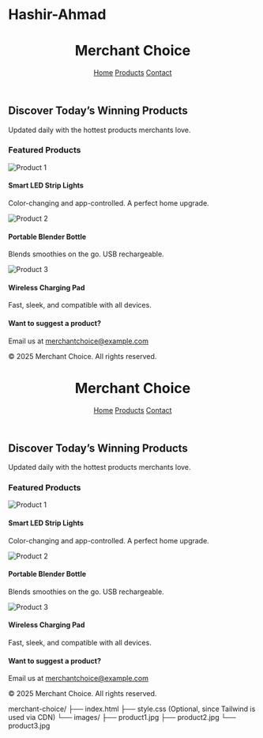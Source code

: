 # Hashir-Ahmad
<!DOCTYPE html>
<html lang="en">
<head>
  <meta charset="UTF-8" />
  <meta name="viewport" content="width=device-width, initial-scale=1.0" />
  <title>Merchant Choice - Daily Winning Products</title>
  <meta name="description" content="Discover top-selling daily winning products handpicked by Merchant Choice.">
  <link href="https://cdn.jsdelivr.net/npm/tailwindcss@2.2.19/dist/tailwind.min.css" rel="stylesheet">
</head>
<body class="bg-gray-100 text-gray-800">

  <!-- Header -->
  <header class="bg-white shadow-md p-4">
    <div class="max-w-6xl mx-auto flex justify-between items-center">
      <h1 class="text-2xl font-bold text-blue-600">Merchant Choice</h1>
      <nav class="space-x-4">
        <a href="#" class="text-gray-700 hover:text-blue-600">Home</a>
        <a href="#products" class="text-gray-700 hover:text-blue-600">Products</a>
        <a href="#contact" class="text-gray-700 hover:text-blue-600">Contact</a>
      </nav>
    </div>
  </header>

  <!-- Hero Section -->
  <section class="bg-blue-50 py-12 text-center">
    <h2 class="text-4xl font-bold mb-4">Discover Today’s Winning Products</h2>
    <p class="text-lg">Updated daily with the hottest products merchants love.</p>
  </section>

  <!-- Products Section -->
  <section id="products" class="max-w-6xl mx-auto py-12 px-4">
    <h3 class="text-2xl font-semibold mb-6">Featured Products</h3>
    <div class="grid md:grid-cols-3 gap-8">
      <!-- Product 1 -->
      <div class="bg-white rounded-xl shadow-md overflow-hidden">
        <img src="images/product1.jpg" alt="Product 1" class="w-full h-48 object-cover">
        <div class="p-4">
          <h4 class="text-lg font-bold">Smart LED Strip Lights</h4>
          <p class="text-sm text-gray-600">Color-changing and app-controlled. A perfect home upgrade.</p>
        </div>
      </div>
      <!-- Product 2 -->
      <div class="bg-white rounded-xl shadow-md overflow-hidden">
        <img src="images/product2.jpg" alt="Product 2" class="w-full h-48 object-cover">
        <div class="p-4">
          <h4 class="text-lg font-bold">Portable Blender Bottle</h4>
          <p class="text-sm text-gray-600">Blends smoothies on the go. USB rechargeable.</p>
        </div>
      </div>
      <!-- Product 3 -->
      <div class="bg-white rounded-xl shadow-md overflow-hidden">
        <img src="images/product3.jpg" alt="Product 3" class="w-full h-48 object-cover">
        <div class="p-4">
          <h4 class="text-lg font-bold">Wireless Charging Pad</h4>
          <p class="text-sm text-gray-600">Fast, sleek, and compatible with all devices.</p>
        </div>
      </div>
    </div>
  </section>

  <!-- Contact -->
  <section id="contact" class="bg-white py-8 text-center">
    <h4 class="text-xl font-bold mb-2">Want to suggest a product?</h4>
    <p>Email us at <a href="mailto:merchantchoice@example.com" class="text-blue-600 underline">merchantchoice@example.com</a></p>
  </section>

  <!-- Footer -->
  <footer class="bg-gray-800 text-white py-4 text-center">
    <p>&copy; 2025 Merchant Choice. All rights reserved.</p>
  </footer>

</body>
</html><!DOCTYPE html>
<html lang="en">
<head>
  <meta charset="UTF-8" />
  <meta name="viewport" content="width=device-width, initial-scale=1.0" />
  <title>Merchant Choice - Daily Winning Products</title>
  <meta name="description" content="Discover top-selling daily winning products handpicked by Merchant Choice.">
  <link href="https://cdn.jsdelivr.net/npm/tailwindcss@2.2.19/dist/tailwind.min.css" rel="stylesheet">
</head>
<body class="bg-gray-100 text-gray-800">

  <!-- Header -->
  <header class="bg-white shadow-md p-4">
    <div class="max-w-6xl mx-auto flex justify-between items-center">
      <h1 class="text-2xl font-bold text-blue-600">Merchant Choice</h1>
      <nav class="space-x-4">
        <a href="#" class="text-gray-700 hover:text-blue-600">Home</a>
        <a href="#products" class="text-gray-700 hover:text-blue-600">Products</a>
        <a href="#contact" class="text-gray-700 hover:text-blue-600">Contact</a>
      </nav>
    </div>
  </header>

  <!-- Hero Section -->
  <section class="bg-blue-50 py-12 text-center">
    <h2 class="text-4xl font-bold mb-4">Discover Today’s Winning Products</h2>
    <p class="text-lg">Updated daily with the hottest products merchants love.</p>
  </section>

  <!-- Products Section -->
  <section id="products" class="max-w-6xl mx-auto py-12 px-4">
    <h3 class="text-2xl font-semibold mb-6">Featured Products</h3>
    <div class="grid md:grid-cols-3 gap-8">
      <!-- Product 1 -->
      <div class="bg-white rounded-xl shadow-md overflow-hidden">
        <img src="images/product1.jpg" alt="Product 1" class="w-full h-48 object-cover">
        <div class="p-4">
          <h4 class="text-lg font-bold">Smart LED Strip Lights</h4>
          <p class="text-sm text-gray-600">Color-changing and app-controlled. A perfect home upgrade.</p>
        </div>
      </div>
      <!-- Product 2 -->
      <div class="bg-white rounded-xl shadow-md overflow-hidden">
        <img src="images/product2.jpg" alt="Product 2" class="w-full h-48 object-cover">
        <div class="p-4">
          <h4 class="text-lg font-bold">Portable Blender Bottle</h4>
          <p class="text-sm text-gray-600">Blends smoothies on the go. USB rechargeable.</p>
        </div>
      </div>
      <!-- Product 3 -->
      <div class="bg-white rounded-xl shadow-md overflow-hidden">
        <img src="images/product3.jpg" alt="Product 3" class="w-full h-48 object-cover">
        <div class="p-4">
          <h4 class="text-lg font-bold">Wireless Charging Pad</h4>
          <p class="text-sm text-gray-600">Fast, sleek, and compatible with all devices.</p>
        </div>
      </div>
    </div>
  </section>

  <!-- Contact -->
  <section id="contact" class="bg-white py-8 text-center">
    <h4 class="text-xl font-bold mb-2">Want to suggest a product?</h4>
    <p>Email us at <a href="mailto:merchantchoice@example.com" class="text-blue-600 underline">merchantchoice@example.com</a></p>
  </section>

  <!-- Footer -->
  <footer class="bg-gray-800 text-white py-4 text-center">
    <p>&copy; 2025 Merchant Choice. All rights reserved.</p>
  </footer>

</body>
</html>merchant-choice/
├── index.html
├── style.css (Optional, since Tailwind is used via CDN)
└── images/
    ├── product1.jpg
    ├── product2.jpg
    └── product3.jpg
